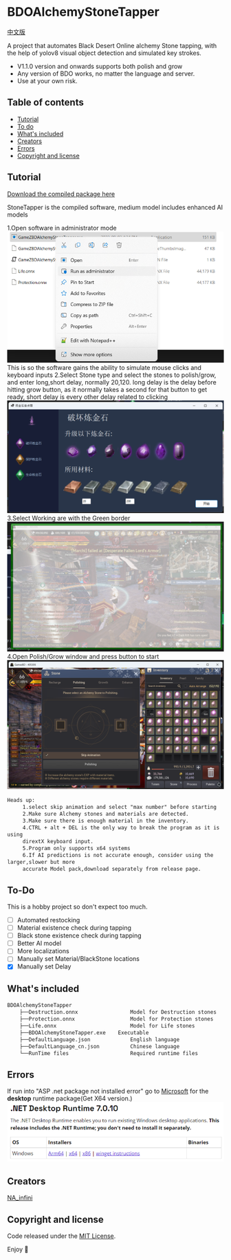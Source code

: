 # BDOAlchemyStoneTapper
 [中文版](/README_CN.md)

A project that automates Black Desert Online alchemy Stone tapping, with the help of yolov8 visual object 
detection and simulated key strokes.

- V1.1.0 version and onwards supports both polish and grow
- Any version of BDO works, no matter the language and server.
- Use at your own risk.

## Table of contents

- [Tutorial](#Tutorial)
- [To do](#To-Do)
- [What's included](#whats-included)
- [Creators](#creators)
- [Errors](#Errors)
- [Copyright and license](#copyright-and-license)

## Tutorial
[Download the compiled package here](https://github.com/NAinfini/BDOAlchemyStoneTapper/releases)

StoneTapper is the compiled software, medium model includes enhanced AI models

1.Open software in administrator mode
![1](MarkDownImages/Tutorial1.png)
This is so the software gains the ability to simulate mouse clicks and keyboard inputs
2.Select Stone type and select the stones to polish/grow, and enter long,short delay, 
normally 20,120. long delay is the delay before hitting grow button, as it normally
takes a second for that button to get ready, short delay is every other delay related to clicking
![2](MarkDownImages/Tutorial2.png)
3.Select Working are with the Green border
![3](MarkDownImages/Tutorial3.png)
4.Open Polish/Grow window and press button to start
![4](MarkDownImages/Tutorial4.png)

```
Heads up:
     1.select skip animation and select "max number" before starting
     2.Make sure Alchemy stones and materials are detected.
     3.Make sure there is enough material in the inventory.
     4.CTRL + alt + DEL is the only way to break the program as it is using 
     dirextX keyboard input.
     5.Program only supports x64 systems
     6.If AI predictions is not accurate enough, consider using the larger,slower but more 
     accurate Model pack,download separately from release page.
```

## To-Do

This is a hobby project so don't expect too much.

- [ ] Automated restocking
- [ ] Material existence check during tapping
- [ ] Black stone existence check during tapping
- [ ] Better AI model
- [ ] More localizations
- [ ] Manually set Material/BlackStone locations
- [X] Manually set Delay
## What's included


```text
BDOAlchemyStoneTapper
    ├──Destruction.onnx                 Model for Destruction stones
    ├──Protection.onnx                  Model for Protection stones
    ├──Life.onnx                        Model for Life stones
    ├──BDOAlchemyStoneTapper.exe    Executable
    ├──DefaultLanguage.json             English language
    ├──DefaultLanguage_cn.json          Chinese language
    └──RunTime files                    Required runtime files
```
## Errors

If run into "ASP .net package not installed error" go to [Microsoft](https://dotnet.microsoft.com/en-us/download/dotnet/7.0) 
for the **desktop** runtime package(Get X64 version.)
![1](MarkDownImages/error1.png)

## Creators

[NA_infini](https://github.com/NAinfini)

## Copyright and license

Code released under the [MIT License](https://reponame/blob/master/LICENSE).

Enjoy :metal:
